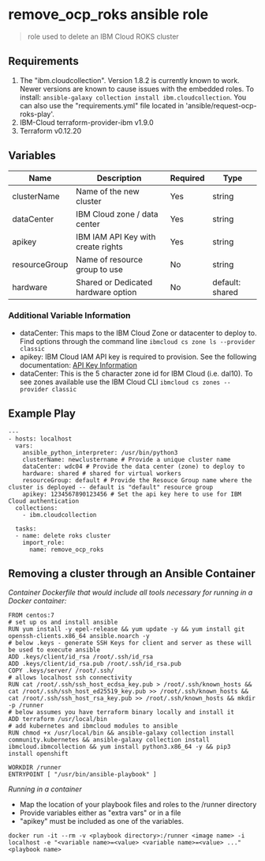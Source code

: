 # remove_ocp_roks ansible role

> role used to delete an IBM Cloud ROKS cluster

## Requirements 

1. The "ibm.cloudcollection". Version 1.8.2 is currently known to work. Newer versions are known to cause issues with the embedded roles. To install: `ansible-galaxy collection install ibm.cloudcollection`. You can also use the "requirements.yml" file located in 'ansible/request-ocp-roks-play'. 
2. IBM-Cloud terraform-provider-ibm v1.9.0
3. Terraform v0.12.20

## Variables

| Name              | Description                            | Required | Type                   |
|-------------------|----------------------------------------|----------|------------------------|
| clusterName       | Name of the new cluster                | Yes      | string                 |
| dataCenter        | IBM Cloud zone / data center           | Yes      | string                 |
| apikey            | IBM IAM API Key with create rights     | Yes      | string                 |
| resourceGroup     | Name of resource group to use          | No       | string                 |
| hardware          | Shared or Dedicated hardware option    | No       | default: shared        |

### Additional Variable Information

* dataCenter: This maps to the IBM Cloud Zone or datacenter to deploy to. Find options through the command line `ibmcloud cs zone ls --provider classic`
* apikey: IBM Cloud IAM API key is required to provision. See the following documentation: [API Key Information](https://cloud.ibm.com/docs/openshift?topic=openshift-users#api_key)
* dataCenter: This is the 5 character zone id for IBM Cloud (i.e. dal10). To see zones available use the IBM Cloud CLI `ibmcloud cs zones --provider classic`

## Example Play

    ---
    - hosts: localhost
      vars:
        ansible_python_interpreter: /usr/bin/python3
        clusterName: newclustername # Provide a unique cluster name
        dataCenter: wdc04 # Provide the data center (zone) to deploy to
        hardware: shared # shared for virtual workers
        resourceGroup: default # Provide the Resouce Group name where the cluster is deployed -- default is "default" resource group
        apikey: 1234567890123456 # Set the api key here to use for IBM Cloud authentication
      collections:
        - ibm.cloudcollection

      tasks:
      - name: delete roks cluster
        import_role: 
          name: remove_ocp_roks

## Removing a cluster through an Ansible Container

*Container Dockerfile that would include all tools necessary for running in a Docker container:*

```
FROM centos:7
# set up os and install ansible
RUN yum install -y epel-release && yum update -y && yum install git openssh-clients.x86_64 ansible.noarch -y
# below .keys - generate SSH Keys for client and server as these will be used to execute ansible
ADD .keys/client/id_rsa /root/.ssh/id_rsa
ADD .keys/client/id_rsa.pub /root/.ssh/id_rsa.pub
COPY .keys/server/ /root/.ssh/
# allows localhost ssh connectivity
RUN cat /root/.ssh/ssh_host_ecdsa_key.pub > /root/.ssh/known_hosts && cat /root/.ssh/ssh_host_ed25519_key.pub >> /root/.ssh/known_hosts && cat /root/.ssh/ssh_host_rsa_key.pub >> /root/.ssh/known_hosts && mkdir -p /runner
# below assumes you have terraform binary locally and install it
ADD terraform /usr/local/bin
# add kubernetes and ibmcloud modules to ansible
RUN chmod +x /usr/local/bin && ansible-galaxy collection install community.kubernetes && ansible-galaxy collection install ibmcloud.ibmcollection && yum install python3.x86_64 -y && pip3 install openshift

WORKDIR /runner
ENTRYPOINT [ "/usr/bin/ansible-playbook" ]
```

*Running in a container*

* Map the location of your playbook files and roles to the /runner directory
* Provide variables either as "extra vars" or in a file
* "apikey" must be included as one of the variables.

`docker run -it --rm -v <playbook directory>:/runner <image name> -i localhost -e "<variable name>=<value> <variable name>=<value> ..." <playbook name>`

